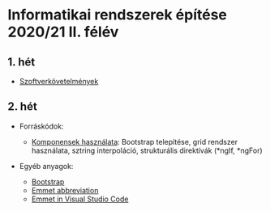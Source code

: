 # Informatikai rendszerek építése 2020/21 II. félév

## 1. hét
- [Szoftverkövetelmények](https://github.com/aron123/infosystems-20-21-II/tree/week01/requirements)

## 2. hét

- Forráskódok:
  - [Komponensek használata](https://github.com/aron123/infosystems-20-21-II/tree/week02/intro): Bootstrap telepítése, grid rendszer használata, sztring interpoláció, strukturális direktívák (*ngIf, *ngFor)

- Egyéb anyagok:
  - [Bootstrap](https://getbootstrap.com/docs/4.6/getting-started/introduction/)
  - [Emmet abbreviation](https://docs.emmet.io/abbreviations/syntax/)
  - [Emmet in Visual Studio Code](https://code.visualstudio.com/docs/editor/emmet)

